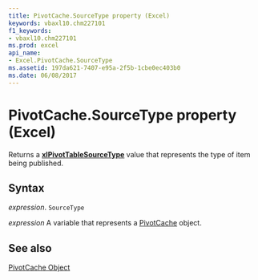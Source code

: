 ```yaml
---
title: PivotCache.SourceType property (Excel)
keywords: vbaxl10.chm227101
f1_keywords:
- vbaxl10.chm227101
ms.prod: excel
api_name:
- Excel.PivotCache.SourceType
ms.assetid: 197da621-7407-e95a-2f5b-1cbe0ec403b0
ms.date: 06/08/2017
---
```



# PivotCache.SourceType property (Excel)

Returns a  **[xlPivotTableSourceType](Excel.XlPivotTableSourceType.md)** value that represents the type of item being published.


## Syntax

_expression_. `SourceType`

_expression_ A variable that represents a [PivotCache](Excel.PivotCache.md) object.


## See also


[PivotCache Object](Excel.PivotCache.md)

